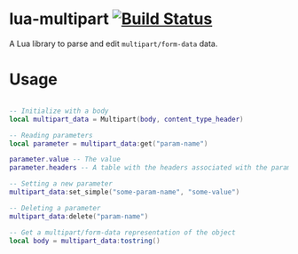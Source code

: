 # lua-multipart [![Build Status](https://travis-ci.org/Mashape/lua-multipart.svg)](https://travis-ci.org/Mashape/lua-multipart)

A Lua library to parse and edit `multipart/form-data` data.

# Usage

```lua

-- Initialize with a body
local multipart_data = Multipart(body, content_type_header)

-- Reading parameters
local parameter = multipart_data:get("param-name")

parameter.value -- The value
parameter.headers -- A table with the headers associated with the parameter

-- Setting a new parameter
multipart_data:set_simple("some-param-name", "some-value")

-- Deleting a parameter
multipart_data:delete("param-name")

-- Get a multipart/form-data representation of the object
local body = multipart_data:tostring()
```
